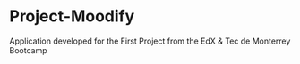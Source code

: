 # Project-Moodify
Application developed for the First Project from the EdX &amp; Tec de Monterrey Bootcamp
